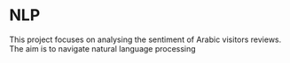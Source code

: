 # NLP
This project focuses on analysing the sentiment of Arabic visitors reviews. The aim is to navigate natural language processing 
